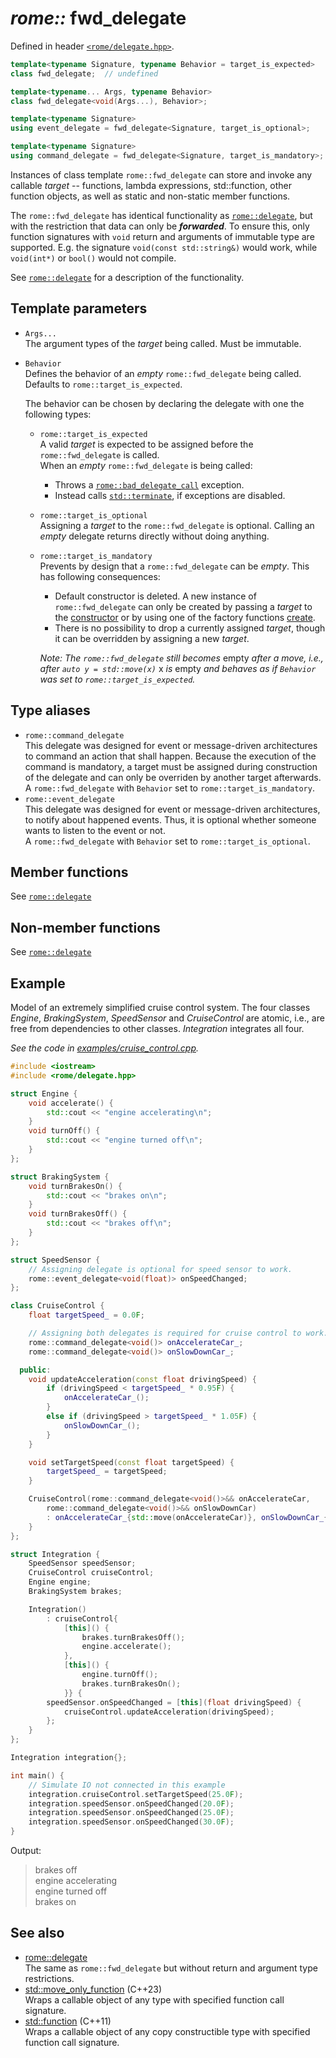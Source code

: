 # _rome::_ **fwd_delegate**

Defined in header [`<rome/delegate.hpp>`](../include/rome/delegate.hpp).

```cpp
template<typename Signature, typename Behavior = target_is_expected>
class fwd_delegate;  // undefined

template<typename... Args, typename Behavior>
class fwd_delegate<void(Args...), Behavior>;

template<typename Signature>
using event_delegate = fwd_delegate<Signature, target_is_optional>;

template<typename Signature>
using command_delegate = fwd_delegate<Signature, target_is_mandatory>;
```

Instances of class template `rome::fwd_delegate` can store and invoke any callable _target_ -- functions, lambda expressions, std::function, other function objects, as well as static and non-static member functions.

The `rome::fwd_delegate` has identical functionality as [`rome::delegate`](delegate.md), but with the restriction that data can only be **_forwarded_**. To ensure this, only function signatures with `void` return and arguments of immutable type are supported. E.g. the signature `void(const std::string&)` would work, while `void(int*)` or `bool()` would not compile.

See [`rome::delegate`](delegate.md) for a description of the functionality.

## Template parameters

- `Args...`  
  The argument types of the _target_ being called. Must be immutable.
- `Behavior`  
  Defines the behavior of an _empty_ `rome::fwd_delegate` being called. Defaults to `rome::target_is_expected`.
  
  The behavior can be chosen by declaring the delegate with one the following types:
  
  - `rome::target_is_expected`  
    A valid _target_ is expected to be assigned before the `rome::fwd_delegate` is called.  
    When an _empty_ `rome::fwd_delegate` is being called:
    - Throws a [`rome::bad_delegate_call`](./bad_delegate_call.md) exception.
    - Instead calls [`std::terminate`](https://en.cppreference.com/w/cpp/error/terminate), if exceptions are disabled.
  - `rome::target_is_optional`  
    Assigning a _target_ to the `rome::fwd_delegate` is optional. Calling an _empty_ delegate returns directly without doing anything.  
  - `rome::target_is_mandatory`  
    Prevents by design that a `rome::fwd_delegate` can be _empty_. This has following consequences:

    - Default constructor is deleted. A new instance of `rome::fwd_delegate` can only be created by passing a _target_ to the [constructor](delegate/constructor.md) or by using one of the factory functions [create](delegate/create.md).
    - There is no possibility to drop a currently assigned _target_, though it can be overridden by assigning a new _target_.

    _Note: The `rome::fwd_delegate` still becomes_ empty _after a move, i.e., after `auto y = std::move(x)`_ x _is_ empty _and behaves as if `Behavior` was set to `rome::target_is_expected`._

## Type aliases

- `rome::command_delegate`  
  This delegate was designed for event or message-driven architectures to command an action that shall happen. Because the execution of the command is mandatory, a target must be assigned during construction of the delegate and can only be overriden by another target afterwards.  
  A `rome::fwd_delegate` with `Behavior` set to `rome::target_is_mandatory`.
- `rome::event_delegate`  
  This delegate was designed for event or message-driven architectures, to notify about happened events. Thus, it is optional whether someone wants to listen to the event or not.  
  A `rome::fwd_delegate` with `Behavior` set to `rome::target_is_optional`.

## Member functions

See [`rome::delegate`](delegate.md)

## Non-member functions

See [`rome::delegate`](delegate.md)

## Example

Model of an extremely simplified cruise control system. The four classes _Engine_, _BrakingSystem_, _SpeedSensor_ and _CruiseControl_ are atomic, i.e., are free from dependencies to other classes. _Integration_ integrates all four.

_See the code in [examples/cruise_control.cpp](../examples/cruise_control.cpp)._

```cpp
#include <iostream>
#include <rome/delegate.hpp>

struct Engine {
    void accelerate() {
        std::cout << "engine accelerating\n";
    }
    void turnOff() {
        std::cout << "engine turned off\n";
    }
};

struct BrakingSystem {
    void turnBrakesOn() {
        std::cout << "brakes on\n";
    }
    void turnBrakesOff() {
        std::cout << "brakes off\n";
    }
};

struct SpeedSensor {
    // Assigning delegate is optional for speed sensor to work.
    rome::event_delegate<void(float)> onSpeedChanged;
};

class CruiseControl {
    float targetSpeed_ = 0.0F;

    // Assigning both delegates is required for cruise control to work.
    rome::command_delegate<void()> onAccelerateCar_;
    rome::command_delegate<void()> onSlowDownCar_;

  public:
    void updateAcceleration(const float drivingSpeed) {
        if (drivingSpeed < targetSpeed_ * 0.95F) {
            onAccelerateCar_();
        }
        else if (drivingSpeed > targetSpeed_ * 1.05F) {
            onSlowDownCar_();
        }
    }

    void setTargetSpeed(const float targetSpeed) {
        targetSpeed_ = targetSpeed;
    }

    CruiseControl(rome::command_delegate<void()>&& onAccelerateCar,
        rome::command_delegate<void()>&& onSlowDownCar)
        : onAccelerateCar_{std::move(onAccelerateCar)}, onSlowDownCar_{std::move(onSlowDownCar)} {
    }
};

struct Integration {
    SpeedSensor speedSensor;
    CruiseControl cruiseControl;
    Engine engine;
    BrakingSystem brakes;

    Integration()
        : cruiseControl{
            [this]() {
                brakes.turnBrakesOff();
                engine.accelerate();
            },
            [this]() {
                engine.turnOff();
                brakes.turnBrakesOn();
            }} {
        speedSensor.onSpeedChanged = [this](float drivingSpeed) {
            cruiseControl.updateAcceleration(drivingSpeed);
        };
    }
};

Integration integration{};

int main() {
    // Simulate IO not connected in this example
    integration.cruiseControl.setTargetSpeed(25.0F);
    integration.speedSensor.onSpeedChanged(20.0F);
    integration.speedSensor.onSpeedChanged(25.0F);
    integration.speedSensor.onSpeedChanged(30.0F);
}
```

Output:

> brakes off  
> engine accelerating  
> engine turned off  
> brakes on

## See also

- [rome::delegate](delegate.md)  
  The same as `rome::fwd_delegate` but without return and argument type restrictions.
- [std::move_only_function](https://en.cppreference.com/w/cpp/utility/functional/move_only_function) (C++23)  
  Wraps a callable object of any type with specified function call signature.
- [std::function](https://en.cppreference.com/w/cpp/utility/functional/function) (C++11)  
  Wraps a callable object of any copy constructible type with specified function call signature.
